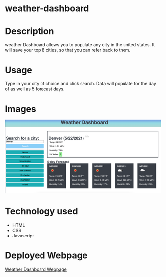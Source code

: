 # weather-dashboard

# Description 
weather Dashboard allows you to populate any city in the united states. It will save your top 8 cities, so that you can refer back to them. 

# Usage 
Type in your city of choice and click search. Data will populate for the day of as well as 5 forecast days. 


# Images
<img src='https://github.com/norgard7/weather-dashboard/blob/main/images/weatherDashboard.png'>

# Technology used
<ul>
  <li>HTML</li>
  <li>CSS</li>
  <li>Javascript</li>
</ul>

# Deployed Webpage
<a href =" https://norgard7.github.io/weather-dashboard/">Weather Dashboard Webpage</a>
